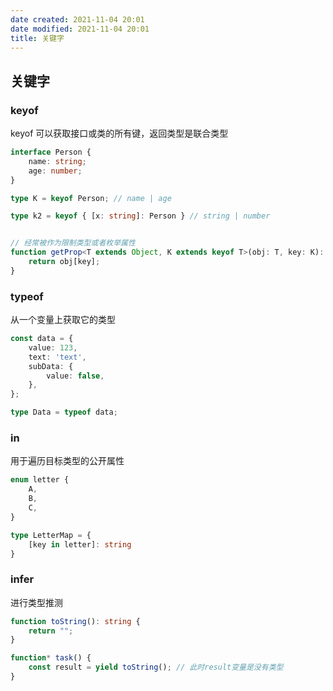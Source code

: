 ```yaml
---
date created: 2021-11-04 20:01
date modified: 2021-11-04 20:01
title: 关键字
---
```

## 关键字
### keyof
keyof 可以获取接口或类的所有键，返回类型是联合类型
```ts
interface Person {
	name: string;
	age: number;
}

type K = keyof Person; // name | age

type k2 = keyof { [x: string]: Person } // string | number


// 经常被作为限制类型或者枚举属性
function getProp<T extends Object, K extends keyof T>(obj: T, key: K): T[K] {
	return obj[key];
}

```

### typeof
从一个变量上获取它的类型
```ts
const data = {
	value: 123,
	text: 'text',
	subData: {
		value: false,
	},
};

type Data = typeof data;
```

### in
用于遍历目标类型的公开属性
```ts
enum letter {
	A,
	B,
	C,
}

type LetterMap = {
	[key in letter]: string
}
```

### infer
进行类型推测
```ts
function toString(): string {
	return "";
}

function* task() {
	const result = yield toString(); // 此时result变量是没有类型
}
```